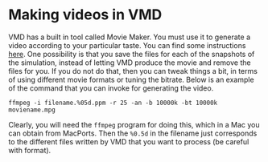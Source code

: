 # Making videos in VMD 
VMD has a built in tool called Movie Maker. You must use it to generate a 
video according to your particular taste. You can find some instructions
[here](http://www.ks.uiuc.edu/Research/vmd/plugins/vmdmovie/). 
One possibility is that you save the files for each of the snapshots of the
simulation, instead of letting VMD produce the movie and remove the files
for you. If you do not do that, then you can tweak things a bit, in terms
of using different movie formats or tuning the bitrate. Below is an example
of the command that you can invoke for generating the video.

```
ffmpeg -i filename.%05d.ppm -r 25 -an -b 10000k -bt 10000k moviename.mpg
```

Clearly, you will need the `ffmpeg` program for doing this, which in a Mac
you can obtain from MacPorts. Then the `%0.5d` in the filename just corresponds
to the different files written by VMD that you want to process (be careful with 
format).
